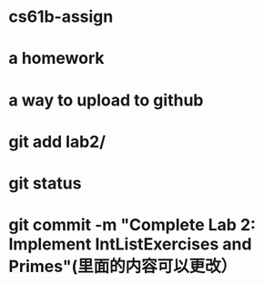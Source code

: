 # cs61b-assign
# a homework
# a way to upload to github
# git add lab2/
# git status
# git commit -m "Complete Lab 2: Implement IntListExercises and Primes"(里面的内容可以更改）
